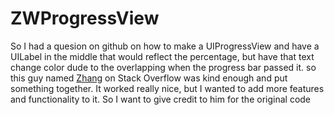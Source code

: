 ZWProgressView
==============
So I had a quesion on github on how to make a UIProgressView and have a UILabel in the middle that would reflect the percentage, but have that text change color dude to the overlapping when the progress bar passed it. so this guy named <a href="http://stackoverflow.com/users/860967/zhang">Zhang</a> on Stack Overflow was kind enough and put something together. It worked really nice, but I wanted to add more features and functionality to it. So I want to give credit to him for the original code

